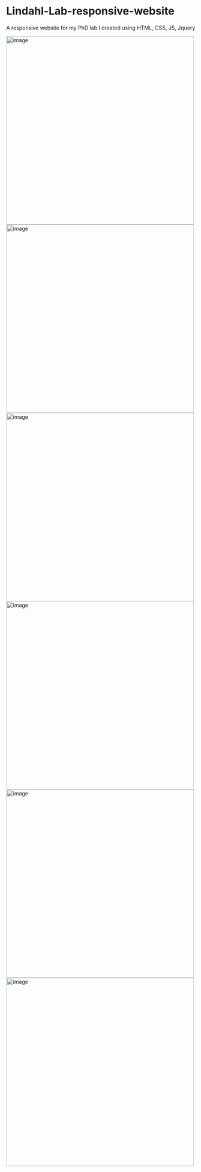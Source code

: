 # Lindahl-Lab-responsive-website
A responsive website for my PhD lab I created using HTML, CSS, JS, Jquery

<img width="500" alt="image" src="https://github.com/waseemvali/Lindahl-Lab-responsive-website/assets/61390358/6e3d1853-cf2c-4de7-9d7d-5970dd291a91">

<img width="500" alt="image" src="https://github.com/waseemvali/Lindahl-Lab-responsive-website/assets/61390358/c5c7532b-8812-400c-bf3b-b524081eb2fd">

<img width="500" alt="image" src="https://github.com/waseemvali/Lindahl-Lab-responsive-website/assets/61390358/f114f0c2-3e98-4599-8b18-22c1d9021ce2">

<img width="500" alt="image" src="https://github.com/waseemvali/Lindahl-Lab-responsive-website/assets/61390358/6d5411ca-fa71-430e-8db3-d6d54654a0f3">

<img width="500" alt="image" src="https://github.com/waseemvali/Lindahl-Lab-responsive-website/assets/61390358/51d1dceb-cb3d-46f3-88eb-058886bf0deb">

<img width="500" alt="image" src="https://github.com/waseemvali/Lindahl-Lab-responsive-website/assets/61390358/ff9e3b62-d721-40ba-9dc3-17f2e1e11dc4">



